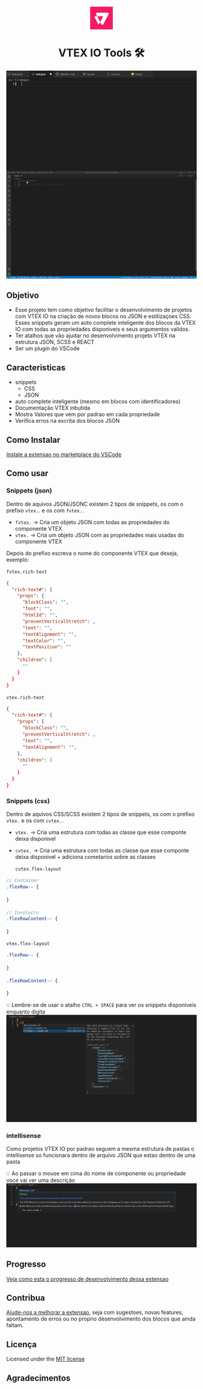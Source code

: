 <p align="center">
  <a href="https://faststore.dev">
    <img alt="Faststore" src="./icon.png" width="60" />
  </a>
</p>

<h1 align="center">VTEX IO Tools 🛠</h1>

<img align="center" src="https://github.com/MarlonPassos-git/vtexio-snippets-plugin/raw/baseExtension/docs/img/auto-complete.gif"/>
<img src="https://github.com/MarlonPassos-git/vtexio-snippets-plugin/raw/baseExtension/docs/img/vtex%20snipets.gif"/>


## Objetivo


- Esse projeto tem como objetivo facilitar o desenvolvimento de projetos com VTEX IO na criação de novos blocos no JSON e estilizaçoes CSS. Esses snippets geram um auto complete inteligente dos blocos da VTEX IO com todas as propriedades disponiveis e seus argumentos validos. 
- Ter atalhos que vão ajudar no desenvolvimento projeto VTEX na estrutura JSON, SCSS e REACT
- Ser um plugin do VSCode

## Caracteristicas 
- snippets
  - CSS
  - JSON
- auto complete inteligente (mesmo em blocos com identificadores)
- Documentação VTEX inbutida 
- Mostra Valores que vem por padrao em cada propriedade
- Verifica erros na escrita dos blocos JSON
  
## Como Instalar 

   [Instale a extensao no marketplace do VSCode ](https://marketplace.visualstudio.com/items?itemName=1marlonpassos.vtexio-snippets-plugin)


## Como usar

### Snippets (json)
Dentro de aquivos JSON/JSONC existem 2 tipos de snippets, os com o prefixo ``vtex.``. e os com ``fvtex.``.
- ``fvtex.`` -> Cria um objeto JSON com todas as propriedades do componente VTEX
- ``vtex.`` -> Cria um objeto JSON com as propriedades mais usadas do componente VTEX       

Depois do prefixo escreva o nome do componente VTEX que deseja, exemplo:

``fvtex.rich-text``
```json
{
  "rich-text#": {
    "props": {
      "blockClass": "",
      "font": "",
      "htmlId": "",
      "preventVerticalStretch": ,
      "text": "",
      "textAlignment": "",
      "textColor": "",
      "textPosition": ""
    },
    "children": [
      ""
    }
  }
}
```
``vtex.rich-text``
```json
{
  "rich-text#": {
    "props": {
      "blockClass": "",
      "preventVerticalStretch": ,
      "text": "",
      "textAlignment": "",
    },
    "children": [
      ""
    }
  }
}
```

### Snippets (css)
Dentro de aquivos CSS/SCSS existem 2 tipos de snippets, os com o prefixo ``vtex.`` e os com ``cvtex.``.

- ``vtex.`` -> Cria uma estrutura com todas as classe que esse componte deixa disponivel 
- ``cvtex.`` -> Cria uma estrutura com todas as classe que esse componte deixa disponivel + adiciona cometarios sobre as classes
  
  ``cvtex.flex-layout``
```scss
// Container 
.flexRow-- {

}

// Involucro 
.flexRowContent-- {

}
```
  
``vtex.flex-layout``
```scss
.flexRow-- {

}

.flexRowContent-- {

}
```
💡 Lembre-se de usar o atalho ``CTRL + SPACE`` para ver os snippets disponiveis enquanto digita 
<img src="./docs/img/sugestoes.png">

### intellisense 
Como projetos VTEX IO por padrao seguem a mesma estrutura de pastas o intellisense so funcionara dentro de arquivo JSON que estao dentro de uma pasta 

💡 Ao passar o mouse em cima do nome de componente ou propriedade voce vai ver uma descrição
<img src="./docs/img/hover.png">



## Progresso 

[Veja como esta o progresso de desenvolvimento dessa extensao](./docs/progresso.md)

## Contribua
[Ajude-nos a melhorar a extensao](./docs/CONTRIBUTING.md), seja com sugestoes, novas features, apontamento de erros ou no proprio desenvolvimento dos blocos que ainda faltam.


## Licença
Licensed under the [MIT license](./LICENSE)

## Agradecimentos